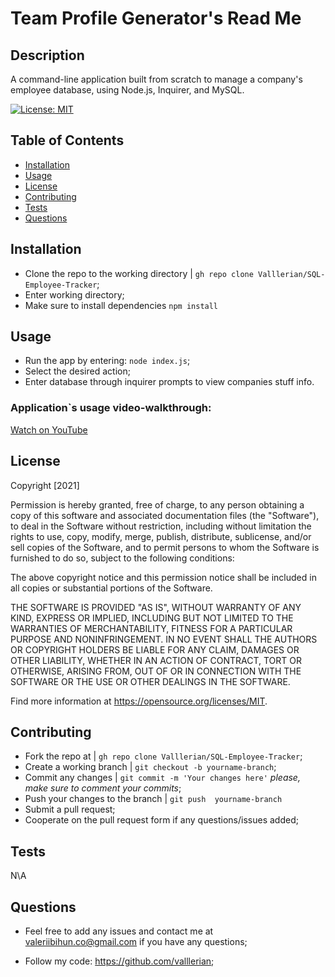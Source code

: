 
<h1>Team Profile Generator's Read Me</h1>
    
## Description 
    
A command-line application built from scratch to manage a company's employee database, using Node.js, Inquirer, and MySQL.

[![License: MIT](https://img.shields.io/badge/License-MIT-yellow.svg)](https://opensource.org/licenses/MIT)
    
## Table of Contents
- [Installation](#installation)
- [Usage](#usage)
- [License](#license)
- [Contributing](#contributing)
- [Tests](#tests)
- [Questions](#questions)
    
## Installation
    
- Clone the repo to the working directory | `gh repo clone Valllerian/SQL-Employee-Tracker`;
- Enter working directory;
- Make sure to install dependencies `npm install`
    
## Usage 
    
- Run the app by entering:  `node index.js`;
- Select the desired action;
- Enter database through inquirer prompts to view companies stuff info.


<h3>Application`s usage video-walkthrough:</h3>
<a href="https://youtu.be/V2cajz8K5wo" target="_blank">Watch on YouTube</a>

## License
    


Copyright [2021] 

Permission is hereby granted, free of charge, to any person obtaining a copy of this software and associated documentation files (the "Software"), to deal in the Software without restriction, including without limitation the rights to use, copy, modify, merge, publish, distribute, sublicense, and/or sell copies of the Software, and to permit persons to whom the Software is furnished to do so, subject to the following conditions:

The above copyright notice and this permission notice shall be included in all copies or substantial portions of the Software.

THE SOFTWARE IS PROVIDED "AS IS", WITHOUT WARRANTY OF ANY KIND, EXPRESS OR IMPLIED, INCLUDING BUT NOT LIMITED TO THE WARRANTIES OF MERCHANTABILITY, FITNESS FOR A PARTICULAR PURPOSE AND NONINFRINGEMENT. IN NO EVENT SHALL THE AUTHORS OR COPYRIGHT HOLDERS BE LIABLE FOR ANY CLAIM, DAMAGES OR OTHER LIABILITY, WHETHER IN AN ACTION OF CONTRACT, TORT OR OTHERWISE, ARISING FROM, OUT OF OR IN CONNECTION WITH THE SOFTWARE OR THE USE OR OTHER DEALINGS IN THE SOFTWARE.

Find more information at https://opensource.org/licenses/MIT.
    
## Contributing
    
- Fork the repo at | `gh repo clone Valllerian/SQL-Employee-Tracker`;
- Create a working branch | `git checkout -b yourname-branch`;
- Commit any changes | `git commit -m 'Your changes here'`  *please, make sure to comment your commits*;
- Push your changes to the branch | `git push  yourname-branch`
- Submit a pull request;
- Cooperate on the pull request form if any questions/issues added;
    
## Tests
    
N\A
    
## Questions
    
- Feel free to add any issues and contact me at valeriibihun.co@gmail.com if you have any questions;

- Follow my code: https://github.com/valllerian;
    
